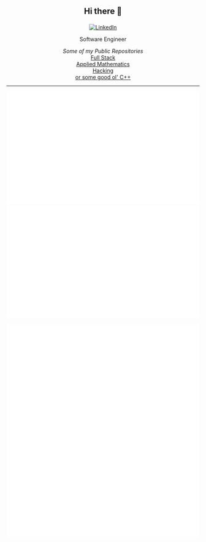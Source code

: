 ## <p align=center>Hi there 👋<p>

<a href="https://www.linkedin.com/in/kardakis/">
    <p align="center">
        <img src="https://img.shields.io/badge/-Spyridon%20Kardakis-blue?style=flat&logo=Linkedin&logoColor=white&logoWidth=20&link=https://www.linkedin.com/in/kardakis/" alt="LinkedIn">
    </p>
</a>

<p align="center">
    Software Engineer
</p>

<p align="center">
    <i>Some of my Public Repositories</i><br>
    <a href="https://github.com/spykard/popularplaces-app" target="_blank">Full Stack</a><br>
    <a href="https://github.com/spykard/Classification-HMMs" target="_blank">Applied Mathematics</a><br>
    <a href="https://github.com/spykard/tiktok-autoclaimer" target="_blank">Hacking</a><br>
    <a href="https://github.com/spykard/weather-grib" target="_blank">or some good ol' C++</a><br>
</p>

---

<!-- ![Spykard's GitHub stats 1](https://github-readme-stats.vercel.app/api?username=spykard&hide=issues&count_private=true&show_icons=true&include_all_commits=true) -->

![Spykard's GitHub stats 1](https://github.com/spykard/spykard/blob/stats_output/generated/overview.svg) ![Spykard's GitHub stats 2](https://github.com/spykard/spykard/blob/stats_output/generated/languages.svg)

![Spykard's GitHub stats 3](https://github.com/spykard/spykard/blob/metrics_output/github-metrics.svg)

<!--
**spykard/spykard** is a ✨ _special_ ✨ repository because its `README.md` (this file) appears on your GitHub profile.

Here are some ideas to get you started:

- 🔭 I’m currently working on ...
- 🌱 I’m currently learning ...
- 👯 I’m looking to collaborate on ...
- 🤔 I’m looking for help with ...
- 💬 Ask me about ...
- 📫 How to reach me: ...
- 😄 Pronouns: ...
- ⚡ Fun fact: ...

Here are some GitHub statistics examples:
https://github.com/lowlighter/metrics
-->
